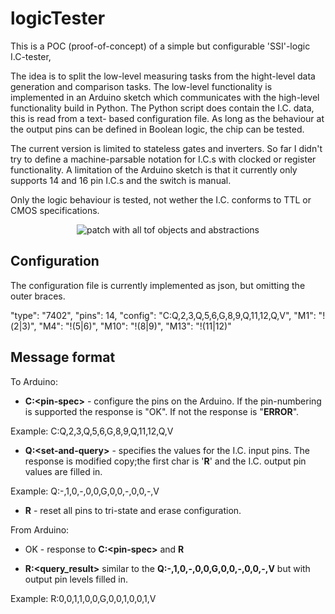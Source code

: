 # logicTester

This is a POC (proof-of-concept) of a simple but configurable 'SSI'-logic I.C-tester,

The idea is to split the low-level measuring tasks from the hight-level data 
generation and comparison tasks. The low-level functionality is implemented in
an Arduino sketch which communicates with the high-level functionality build in
Python. The Python script does contain the I.C. data, this is read from a text-
based configuration file. As long as the behaviour at the output pins can be defined
in Boolean logic, the chip can be tested. 

The current version is limited to stateless gates and inverters. So far I didn't 
try to define a machine-parsable notation for I.C.s with clocked or register
functionality. A limitation of the Arduino sketch is that it currently only 
supports 14 and 16 pin I.C.s and the switch is manual. 

Only the logic behaviour is tested, not wether the I.C. conforms to TTL or CMOS 
specifications.

<p align="center"><img src="all_tof.png" alt="patch with all tof objects and abstractions">

## Configuration

The configuration file is currently implemented as json, but omitting the outer braces.

   "type": "7402", "pins": 14, "config": "C:Q,2,3,Q,5,6,G,8,9,Q,11,12,Q,V",  "M1": "!(2|3)", "M4": "!(5|6)", "M10": "!(8|9)",  "M13":  "!(11|12)"


## Message format

To Arduino:

* **C:&lt;pin-spec&gt;** - configure the pins on the Arduino. If the pin-numbering is
supported the response is "OK". If not the response is "**ERROR**".

Example: C:Q,2,3,Q,5,6,G,8,9,Q,11,12,Q,V

* **Q:&lt;set-and-query&gt;** - specifies the values for the I.C. input pins. The 
response is modified copy;the first char is '**R**' and the I.C. output pin values 
are filled in.

Example: Q:-,1,0,-,0,0,G,0,0,-,0,0,-,V

* **R** - reset all pins to tri-state and erase configuration.

From Arduino:

* OK - response to **C:&lt;pin-spec&gt;** and **R**

* **R:&lt;query_result&gt;** similar to the **Q:-,1,0,-,0,0,G,0,0,-,0,0,-,V**
but with output pin levels filled in.

Example: R:0,0,1,1,0,0,G,0,0,1,0,0,1,V
